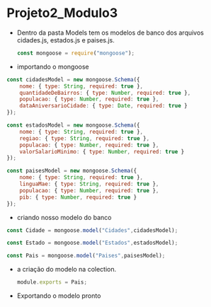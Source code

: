 # Projeto2_Modulo3

- Dentro da pasta Models tem os modelos de banco dos arquivos cidades.js, estados.js e paises.js.

  ```javascript
  const mongoose = require("mongoose");
  ```

- importando o mongoose

```javascript
const cidadesModel = new mongoose.Schema({
    nome: { type: String, required: true },
    quantidadeDeBairros: { type: Number, required: true },
    populacao: { type: Number, required: true },
    dataAniversarioCidade: { type: Date, required: true }
});

```

```javascript
const estadosModel = new mongoose.Schema({
    nome: { type: String, required: true },
    regiao: { type: String, required: true },
    populacao: { type: Number, required: true },
    valorSalarioMinimo: { type: Number, required: true }
});
```

```javascript
const paisesModel = new mongoose.Schema({
    nome: { type: String, required: true },
    linguaMae: { type: String, required: true },
    populacao: { type: Number, required: true },
    pib: { type: Number, required: true }
});
```

- criando nosso modelo do banco

```javascript
const Cidade = mongoose.model("Cidades",cidadesModel);
```

```javascript
const Estado = mongoose.model("Estados",estadosModel);
```

```javascript
const Pais = mongoose.model("Paises",paisesModel);
```

- a criação do modelo na colection.

  ```javascript
  module.exports = Pais;
  ```

- Exportando o modelo pronto 